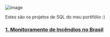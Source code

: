 ![image](https://github.com/user-attachments/assets/e3ad2626-b34c-43df-9a27-45e7388ce448)

Estes são os projetos de SQL do meu portifólio :)

### [1. Monitoramento de Incêndios no Brasil](https://github.com/massis93/Projetos_Analise_Dados/tree/main/SQL/An%C3%A1lise%20Clientes%20Netflix)
